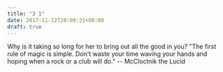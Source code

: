 ```yaml
---
title: "3 1"
date: 2017-11-12T20:00:21+08:00
draft: true
---
```


Why is it taking so long for her to bring out all the good in you?
"The first rule of magic is simple. Don't waste your time waving your hands and hoping when a rock or a club will do." -- McCloctnik the Lucid
